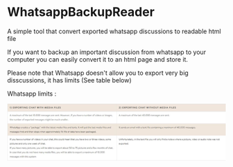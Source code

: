 # WhatsappBackupReader
A simple tool that convert exported whatsapp discussions to readable html file

If you want to backup an important discussion from whatsapp to your computer you can easily convert it to an html page and store it.

Please note that Whatsapp doesn't allow you to export very big disscussions, it has limits (See table below)

Whatsapp limits : 

![](whatsapplimittable.jpg)

